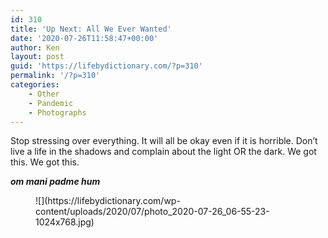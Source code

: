 ```yaml
---
id: 310
title: 'Up Next: All We Ever Wanted'
date: '2020-07-26T11:58:47+00:00'
author: Ken
layout: post
guid: 'https://lifebydictionary.com/?p=310'
permalink: '/?p=310'
categories:
    - Other
    - Pandemic
    - Photographs
---
```


Stop stressing over everything. It will all be okay even if it is horrible. Don’t live a life in the shadows and complain about the light OR the dark. We got this. We got this.

***om mani padme hum***

<figure class="wp-block-image size-large">![](https://lifebydictionary.com/wp-content/uploads/2020/07/photo_2020-07-26_06-55-23-1024x768.jpg)</figure>